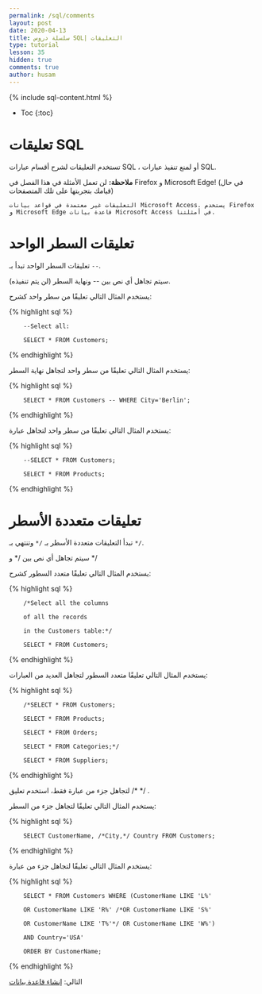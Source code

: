 ```yaml
---
permalink: /sql/comments
layout: post
date: 2020-04-13
title: سلسلة دروس SQL| التعليقات
type: tutorial
lesson: 35
hidden: true
comments: true
author: husam
---
```


{% include sql-content.html %}

* Toc
{:toc}

# تعليقات SQL

تستخدم التعليقات لشرح أقسام عبارات SQL ، أو لمنع تنفيذ عبارات SQL.

**ملاحظة:** لن تعمل الأمثلة في هذا الفصل في Firefox و Microsoft Edge! (في حال قيامك بتجربتها على تلك المتصفحات)

    التعليقات غير معتمدة في قواعد بيانات Microsoft Access. يستخدم Firefox و Microsoft Edge قاعدة بيانات Microsoft Access في أمثلتنا.

# تعليقات السطر الواحد

تعليقات السطر الواحد تبدأ بـ `--`.

سيتم تجاهل أي نص بين -- ونهاية السطر (لن يتم تنفيذه).

يستخدم المثال التالي تعليقًا من سطر واحد كشرح:



{% highlight sql %}

		--Select all:

		SELECT * FROM Customers;

{% endhighlight %}

يستخدم المثال التالي تعليقًا من سطر واحد لتجاهل نهاية السطر:


{% highlight sql %}

 		SELECT * FROM Customers -- WHERE City='Berlin'; 

{% endhighlight %}

يستخدم المثال التالي تعليقًا من سطر واحد لتجاهل عبارة:

{% highlight sql %}

		--SELECT * FROM Customers;

		SELECT * FROM Products;

{% endhighlight %}

# تعليقات متعددة الأسطر

تبدأ التعليقات متعددة الأسطر بـ `/*` وتنتهي بـ `*/`.

سيتم تجاهل أي نص بين /* و */

يستخدم المثال التالي تعليقًا متعدد السطور كشرح:



{% highlight sql %}

		/*Select all the columns

		of all the records

		in the Customers table:*/

		SELECT * FROM Customers;

{% endhighlight %}


يستخدم المثال التالي تعليقًا متعدد السطور لتجاهل العديد من العبارات:



{% highlight sql %}

		/*SELECT * FROM Customers;

		SELECT * FROM Products;

		SELECT * FROM Orders;

		SELECT * FROM Categories;*/

		SELECT * FROM Suppliers;

{% endhighlight %}

لتجاهل جزء من عبارة فقط، استخدم تعليق /* */ .
 
يستخدم المثال التالي تعليقًا لتجاهل جزء من السطر:


{% highlight sql %}

		SELECT CustomerName, /*City,*/ Country FROM Customers;

{% endhighlight %}

يستخدم المثال التالي تعليقًا لتجاهل جزء من عبارة:

{% highlight sql %}

		SELECT * FROM Customers WHERE (CustomerName LIKE 'L%'

		OR CustomerName LIKE 'R%' /*OR CustomerName LIKE 'S%'

		OR CustomerName LIKE 'T%'*/ OR CustomerName LIKE 'W%')

		AND Country='USA'

		ORDER BY CustomerName; 

{% endhighlight %}

التالي: [إنشاء قاعدة بيانات](create-database)
